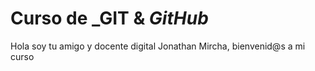 # Curso de _GIT & _GitHub_

Hola soy tu amigo y docente digital Jonathan Mircha, bienvenid@s a mi curso